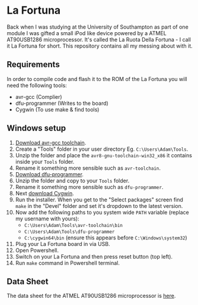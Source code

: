 # La Fortuna

Back when I was studying at the University of Southampton as part of one module I was gifted a small iPod like device powered by a ATMEL AT90USB1286 microprocessor. It's called the La Ruota Della Fortuna - I call it La Fortuna for short. This repository contains all my messing about with it.

## Requirements

In order to compile code and flash it to the ROM of the La Fortuna you will need the following tools:
- avr-gcc (Complier)
- dfu-programmer (Writes to the board)
- Cygwin (To use make & find tools)

## Windows setup

1. [Download avr-gcc toolchain](https://www.microchip.com/mplab/avr-support/avr-and-arm-toolchains-c-compilers).
2. Create a "Tools" folder in your user directory Eg. `C:\Users\Adam\Tools`.
3. Unzip the folder and place the `avr8-gnu-toolchain-win32_x86` it contains inside your `Tools` folder.
4. Rename it something more sensible such as `avr-toolchain`.
5. [Download dfu-programmer](https://dfu-programmer.github.io/).
6. Unzip the folder and copy to your `Tools` folder.
7. Rename it something more sensible such as `dfu-programmer`.
8. Next [download Cygwin](https://cygwin.com/).
9. Run the installer. When you get to the "Select packages" screen find `make` in the "Devel" folder and set it's dropdown to the latest version.
10. Now add the following paths to you system wide `PATH` variable (replace my username with yours):
    - `C:\Users\Adam\Tools\avr-toolchain\bin`
    - `C:\Users\Adam\Tools\dfu-programmer`
    - `C:\cygwin64\bin` (ensure this appears before `C:\Windows\system32`)
11. Plug your La Fortuna board in via USB.
12. Open Powershell.
13. Switch on your La Fortuna and then press reset button (top left).
14. Run `make` command in Powershell terminal.

## Data Sheet

The data sheet for the ATMEL AT90USB1286 microprocessor is [here](https://www.microchip.com/en-us/product/AT90USB1286#document-table).